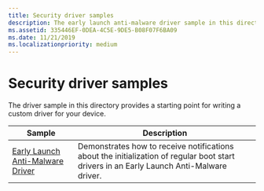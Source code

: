 ```yaml
---
title: Security driver samples
description: The early launch anti-malware driver sample in this directory provides a starting point for writing a custom driver for your device.
ms.assetid: 335446EF-0DEA-4C5E-9DE5-B08F07F6BA09
ms.date: 11/21/2019
ms.localizationpriority: medium
---
```


# Security driver samples

The driver sample in this directory provides a starting point for writing a custom driver for your device.

| Sample | Description |
| --- | --- |
| [Early Launch Anti-Malware Driver](https://docs.microsoft.com/samples/microsoft/windows-driver-samples/early-launch-anti-malware-driver) | Demonstrates how to receive notifications about the initialization of regular boot start drivers in an Early Launch Anti-Malware driver. |
